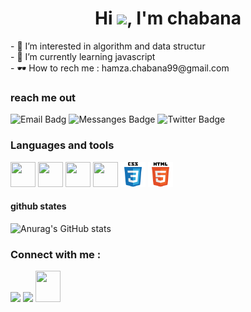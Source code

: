 <h1 align="center">Hi <img src="https://raw.githubusercontent.com/MartinHeinz/MartinHeinz/master/wave.gif" width="30px">, I'm chabana</h1>
- 👀 I’m interested in algorithm and data structur</br>
- 🌱 I’m currently learning javascript </br>
- 🕶 How to rech me : hamza.chabana99@gmail.com</br>

### <strong>reach me out</strong> 
 ![Email Badg](https://img.shields.io/badge/Gmail-D14836?style=for-the-badge&logo=hamza.chabana99@gmail.com&logoColor=white) ![Messanges Badge](https://img.shields.io/badge/Messenger-00B2FF?style=for-the-badge&logo=hamzapain&logoColor=white) ![Twitter Badge](https://img.shields.io/badge/Twitter-1DA1F2?style=for-the-badge&logo=twitter&logoColor=white)

 ### <strong>Languages and tools </strong>
<img src="https://camo.githubusercontent.com/76b775699d0e63bf121c58b4032a7fa572877c5f24cd3458f07e8795d84160c3/68747470733a2f2f696d672e69636f6e73382e636f6d2f706c6173746963696e652f35302f3030303030302f626173682e706e67" data-canonical-src="https://img.icons8.com/plasticine/50/000000/bash.png"  width = "40" height = "40"></img>
<img src="https://camo.githubusercontent.com/2771059ece39a91f0ca8afe0205a540e3af66f435508ba80b080eb249479d4dc/68747470733a2f2f696d672e69636f6e73382e636f6d2f636f6c6f722f34382f3030303030302f632d70726f6772616d6d696e672e706e67" data-canonical-src="https://img.icons8.com/color/48/000000/c-programming.png" width = "40" height = "40"></img>
<img src="https://camo.githubusercontent.com/11f0b3afa30619b424e9b29eea0b3bc9faa9a6d33c66e1ad20fc5d018f7a11f6/68747470733a2f2f696d672e69636f6e73382e636f6d2f636f6c6f722f34382f3030303030302f707974686f6e2d2d76312e706e67" data-canonical-src="https://img.icons8.com/color/48/000000/python--v1.png" width = "40" height = "40"></img>
<img src="https://camo.githubusercontent.com/84c2586aa67309f6fa224fdf5fdf33a633239375397a8e753ac1e7cc727f5458/68747470733a2f2f696d672e69636f6e73382e636f6d2f636f6c6f722f34382f3030303030302f6a6176617363726970742d2d76312e706e67" data-canonical-src="https://img.icons8.com/color/48/000000/javascript--v1.png" width = "40" height = "40"></img>
<img src="https://raw.githubusercontent.com/devicons/devicon/master/icons/css3/css3-original-wordmark.svg" data-canonical-src="https://img.icons8.com/color/48/000000/javascript--v1.png" width = "40" height = "40" style="max-width: 100%;"></img>
<img src="https://raw.githubusercontent.com/devicons/devicon/master/icons/html5/html5-original-wordmark.svg" width ="40" height = "40"></img>

#### <strong>github states</strong>
![Anurag's GitHub stats](https://github-readme-stats.vercel.app/api?username=Arenas99&hide=contribs,prs&theme=material-palenight)

### <strong>Connect with me </strong>:

<p align="left">

<a href = "https://twitter.com/@Hamza21783264
"><img src="https://img.icons8.com/fluent/48/000000/twitter.png"/></a>
<a href = "https://www.instagram.com/hamza pain/"><img src="https://img.icons8.com/fluent/48/000000/instagram-new.png"/></a>
<a herf ="" ><img src="https://raw.githubusercontent.com/rahuldkjain/github-profile-readme-generator/master/src/images/icons/Social/linked-in-alt.svg" height="50" width="40"></img></a>

</p>
